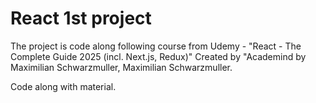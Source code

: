 # React 1st project
The project is code along following course from Udemy - "React - The Complete Guide 2025 (incl. Next.js, Redux)" Created by "Academind by Maximilian Schwarzmuller, Maximilian Schwarzmuller.

Code along with material.

